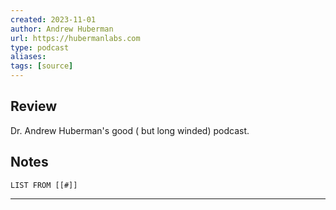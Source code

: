 ```yaml
---
created: 2023-11-01
author: Andrew Huberman
url: https://hubermanlabs.com
type: podcast
aliases: 
tags: [source]
---
```

## Review
Dr. Andrew Huberman's good ( but long winded) podcast.

## Notes
```dataview
LIST FROM [[#]]
```

---